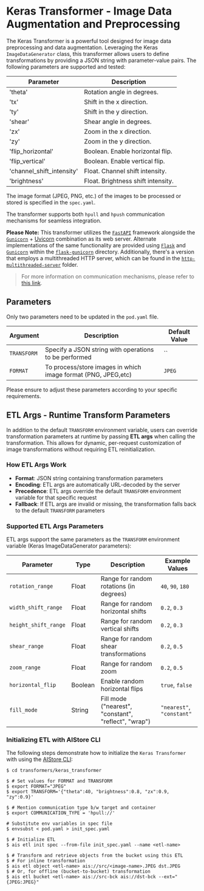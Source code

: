 # Keras Transformer - Image Data Augmentation and Preprocessing

The Keras Transformer is a powerful tool designed for image data preprocessing and data augmentation. Leveraging the Keras `ImageDataGenerator` class, this transformer allows users to define transformations by providing a JSON string with parameter-value pairs. The following parameters are supported and tested:

| Parameter                | Description                                             |
|-------------------------|---------------------------------------------------------|
| 'theta'                 | Rotation angle in degrees.                              |
| 'tx'                     | Shift in the x direction.                                 |
| 'ty'                     | Shift in the y direction.                                 |
| 'shear'                 | Shear angle in degrees.                                    |
| 'zx'                     | Zoom in the x direction.                                  |
| 'zy'                     | Zoom in the y direction.                                  |
| 'flip_horizontal'    | Boolean. Enable horizontal flip.                          |
| 'flip_vertical'        | Boolean. Enable vertical flip.                              |
| 'channel_shift_intensity' | Float. Channel shift intensity.                          |
| 'brightness'            | Float. Brightness shift intensity.                          |

The image format (JPEG, PNG, etc.) of the images to be processed or stored is specified in the `spec.yaml`.

The transformer supports both `hpull` and `hpush` communication mechanisms for seamless integration.

**Please Note:** This transformer utilizes the [`FastAPI`](https://fastapi.tiangolo.com/) framework alongside the [`Gunicorn`](https://gunicorn.org/) + [Uvicorn](https://www.uvicorn.org/) combination as its web server. Alternate implementations of the same functionality are provided using [`Flask`](https://flask.palletsprojects.com/en/2.3.x/) and [`Gunicorn`](https://gunicorn.org/) within the [`flask-gunicorn`](/flask-gunicorn) directory. Additionally, there's a version that employs a multithreaded HTTP server, which can be found in the [`http-multithreaded-server`](/http-multithreaded-server/) folder.

> For more information on communication mechanisms, please refer to [this link](https://github.com/NVIDIA/aistore/blob/main/docs/etl.md#communication-mechanisms).

## Parameters
Only two parameters need to be updated in the `pod.yaml` file.

| Argument    | Description                                                           | Default Value |
| ----------- | --------------------------------------------------------------------- | ------------- |
| `TRANSFORM`      | Specify a JSON string with operations to be performed | ``     |
| `FORMAT`| To process/store images in which image format (PNG, JPEG,etc)           | `JPEG`          |

Please ensure to adjust these parameters according to your specific requirements.

## ETL Args - Runtime Transform Parameters

In addition to the default `TRANSFORM` environment variable, users can override transformation parameters at runtime by passing **ETL args** when calling the transformation. This allows for dynamic, per-request customization of image transformations without requiring ETL reinitialization.

### How ETL Args Work

- **Format**: JSON string containing transformation parameters
- **Encoding**: ETL args are automatically URL-decoded by the server
- **Precedence**: ETL args override the default `TRANSFORM` environment variable for that specific request
- **Fallback**: If ETL args are invalid or missing, the transformation falls back to the default `TRANSFORM` parameters

### Supported ETL Args Parameters

ETL args support the same parameters as the `TRANSFORM` environment variable (Keras ImageDataGenerator parameters):

| Parameter                | Type    | Description                                             | Example Values        |
|-------------------------|---------|---------------------------------------------------------|-----------------------|
| `rotation_range`        | Float   | Range for random rotations (in degrees)                | `40`, `90`, `180`     |
| `width_shift_range`     | Float   | Range for random horizontal shifts                      | `0.2`, `0.3`          |
| `height_shift_range`    | Float   | Range for random vertical shifts                        | `0.2`, `0.3`          |
| `shear_range`           | Float   | Range for random shear transformations                  | `0.2`, `0.5`          |
| `zoom_range`            | Float   | Range for random zoom                                   | `0.2`, `0.5`          |
| `horizontal_flip`       | Boolean | Enable random horizontal flips                          | `true`, `false`       |
| `fill_mode`             | String  | Fill mode ("nearest", "constant", "reflect", "wrap")    | `"nearest"`, `"constant"` |

### Initializing ETL with AIStore CLI

The following steps demonstrate how to initialize the `Keras Transformer` with using the [AIStore CLI](https://github.com/NVIDIA/aistore/blob/main/docs/cli.md):

```!bash
$ cd transformers/keras_transformer

$ # Set values for FORMAT and TRANSFORM
$ export FORMAT="JPEG"
$ export TRANSFORM='{"theta":40, "brightness":0.8, "zx":0.9, "zy":0.9}'

$ # Mention communication type b/w target and container
$ export COMMUNICATION_TYPE = 'hpull://'

# Substitute env variables in spec file
$ envsubst < pod.yaml > init_spec.yaml

$ # Initialize ETL
$ ais etl init spec --from-file init_spec.yaml --name <etl-name>

$ # Transform and retrieve objects from the bucket using this ETL
$ # For inline transformation
$ ais etl object <etl-name> ais://src/<image-name>.JPEG dst.JPEG
$ # Or, for offline (bucket-to-bucket) transformation
$ ais etl bucket <etl-name> ais://src-bck ais://dst-bck --ext="{JPEG:JPEG}" 
```
